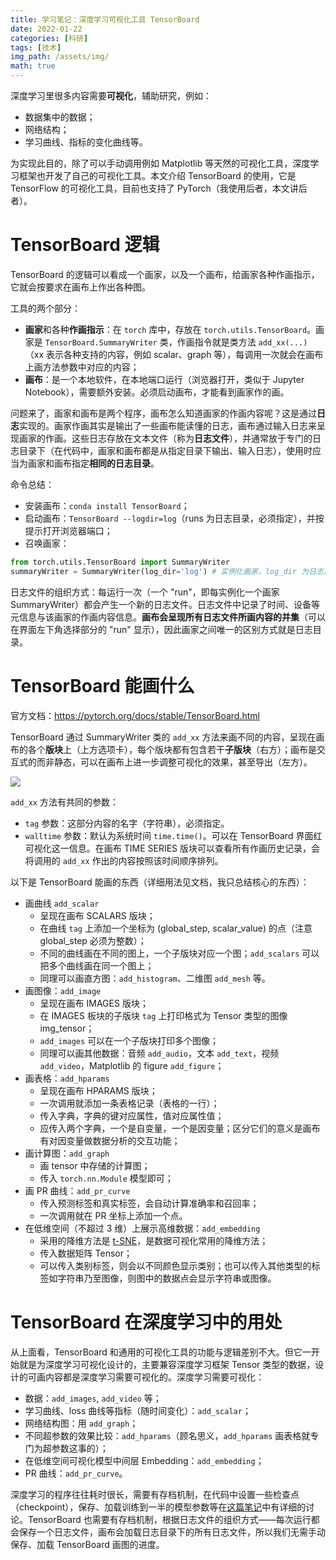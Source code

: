 ```yaml
---
title: 学习笔记：深度学习可视化工具 TensorBoard
date: 2022-01-22
categories: [科研]
tags: [技术]
img_path: /assets/img/
math: true
---
```


深度学习里很多内容需要**可视化**，辅助研究，例如：

- 数据集中的数据；
- 网络结构；
- 学习曲线、指标的变化曲线等。

为实现此目的，除了可以手动调用例如 Matplotlib 等天然的可视化工具，深度学习框架也开发了自己的可视化工具。本文介绍 TensorBoard 的使用，它是 TensorFlow 的可视化工具，目前也支持了 PyTorch（我使用后者，本文讲后者）。


# TensorBoard 逻辑

TensorBoard 的逻辑可以看成一个画家，以及一个画布，给画家各种作画指示，它就会按要求在画布上作出各种图。

工具的两个部分：
- **画家**和各种**作画指示**：在 `torch` 库中，存放在 `torch.utils.TensorBoard`。画家是 `TensorBoard.SummaryWriter` 类，作画指令就是类方法 `add_xx(...)`（xx 表示各种支持的内容，例如 scalar、graph 等），每调用一次就会在画布上画方法参数中对应的内容；
- **画布**：是一个本地软件，在本地端口运行（浏览器打开，类似于 Jupyter Notebook），需要额外安装。必须启动画布，才能看到画家作的画。

问题来了，画家和画布是两个程序，画布怎么知道画家的作画内容呢？这是通过**日志**实现的。画家作画其实是输出了一些画布能读懂的日志，画布通过输入日志来呈现画家的作画。这些日志存放在文本文件（称为**日志文件**），并通常放于专门的日志目录下（在代码中，画家和画布都是从指定目录下输出、输入日志），使用时应当为画家和画布指定**相同的日志目录**。

命令总结：

- 安装画布：`conda install TensorBoard`；
- 启动画布：`TensorBoard --logdir=log`（runs 为日志目录，必须指定），并按提示打开浏览器端口；
- 召唤画家：
```python
from torch.utils.TensorBoard import SummaryWriter
summaryWriter = SummaryWriter(log_dir='log') # 实例化画家，log_dir 为日志目录
```

日志文件的组织方式：每运行一次（一个 "run"，即每实例化一个画家 SummaryWriter）都会产生一个新的日志文件。日志文件中记录了时间、设备等元信息与该画家的作画内容信息。**画布会呈现所有日志文件所画内容的并集**（可以在界面左下角选择部分的 "run" 显示），因此画家之间唯一的区别方式就是日志目录。


# TensorBoard 能画什么


官方文档：<https://pytorch.org/docs/stable/TensorBoard.html>

TensorBoard 通过 SummaryWriter 类的 `add_xx` 方法来画不同的内容，呈现在画布的各个**版块**上（上方选项卡），每个版块都有包含若干**子版块**（右方）；画布是交互式的而非静态，可以在画布上进一步调整可视化的效果，甚至导出（左方）。

![](TensorBoard.gif)

`add_xx` 方法有共同的参数：

- `tag` 参数：这部分内容的名字（字符串），必须指定。
- `walltime` 参数：默认为系统时间 `time.time()`。可以在 TensorBoard 界面红可视化这一信息。在画布 TIME SERIES 版块可以查看所有作画历史记录，会将调用的 `add_xx` 作出的内容按照该时间顺序排列。

以下是 TensorBoard 能画的东西（详细用法见文档，我只总结核心的东西）：

- 画曲线 `add_scalar`
  - 呈现在画布 SCALARS 版块；
  - 在曲线 `tag` 上添加一个坐标为 (global_step, scalar_value) 的点（注意 global_step 必须为整数）；
  - 不同的曲线画在不同的图上，一个子版块对应一个图；`add_scalars` 可以把多个曲线画在同一个图上；
  - 同理可以画直方图：`add_histogram`、二维图 `add_mesh` 等。
- 画图像：`add_image`
  - 呈现在画布 IMAGES 版块；
  - 在 IMAGES 板块的子版块 `tag` 上打印格式为 Tensor 类型的图像 img_tensor；
  - `add_images` 可以在一个子版块打印多个图像；
  - 同理可以画其他数据：音频 `add_audio`，文本 `add_text`，视频 `add_video`，Matplotlib 的 figure `add_figure`；
- 画表格：`add_hparams`
  - 呈现在画布 HPARAMS 版块；
  - 一次调用就添加一条表格记录（表格的一行）；
  - 传入字典，字典的键对应属性，值对应属性值；
  - 应传入两个字典，一个是自变量，一个是因变量；区分它们的意义是画布有对因变量做数据分析的交互功能；
- 画计算图：`add_graph`
  - 画 tensor 中存储的计算图；
  - 传入 `torch.nn.Module` 模型即可；
- 画 PR 曲线：`add_pr_curve`
  - 传入预测标签和真实标签，会自动计算准确率和召回率；
  - 一次调用就在 PR 坐标上添加一个点。
- 在低维空间（不超过 3 维）上展示高维数据：`add_embedding`
  - 采用的降维方法是 [t-SNE](https://en.wikipedia.org/wiki/T-distributed_stochastic_neighbor_embedding)，是数据可视化常用的降维方法；
  - 传入数据矩阵 Tensor；
  - 可以传入类别标签，则会以不同颜色显示类别；也可以传入其他类型的标签如字符串乃至图像，则图中的数据点会显示字符串或图像。


# TensorBoard 在深度学习中的用处


从上面看，TensorBoard 和通用的可视化工具的功能与逻辑差别不大。但它一开始就是为深度学习可视化设计的，主要兼容深度学习框架 Tensor 类型的数据，设计的可画内容都是深度学习需要可视化的。深度学习需要可视化：

- 数据：`add_images`, `add_video` 等；
- 学习曲线、loss 曲线等指标（随时间变化）：`add_scalar`；
- 网络结构图：用 `add_graph`；
- 不同超参数的效果比较：`add_hparams`（顾名思义，`add_hparams` 画表格就专门为超参数这事的）；
- 在低维空间可视化模型中间层 Embedding：`add_embedding`；
- PR 曲线：`add_pr_curve`。


深度学习的程序往往耗时很长，需要有存档机制，在代码中设置一些检查点（checkpoint），保存、加载训练到一半的模型参数等在[这篇笔记](https://pengxiang-wang.github.io/posts/readingnotes_Dive-into-DL_Part4/)中有详细的讨论。TensorBoard 也需要有存档机制，根据日志文件的组织方式——每次运行都会保存一个日志文件，画布会加载日志目录下的所有日志文件，所以我们无需手动保存、加载 TensorBoard 画图的进度。
